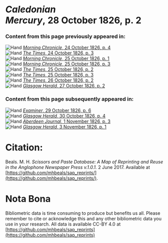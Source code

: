 # *Caledonian Mercury*, 28 October 1826, p. 2  
  
### Content from this page previously appeared in:  
![Hand](http://scissorsandpaste.net/wp-content/uploads/2017/06/smallhandpointer.png) [*Morning Chronicle*, 24 October 1826, p. 4](https://mhbeals.github.io/sap_html/Morning-Chronicle/Morning-Chronicle-24-October-1826-p-4)  
![Hand](http://scissorsandpaste.net/wp-content/uploads/2017/06/smallhandpointer.png) [*The Times*, 24 October 1826, p. 3](https://mhbeals.github.io/sap_html/The-Times/The-Times-24-October-1826-p-3)  
![Hand](http://scissorsandpaste.net/wp-content/uploads/2017/06/smallhandpointer.png) [*Morning Chronicle*, 25 October 1826, p. 1](https://mhbeals.github.io/sap_html/Morning-Chronicle/Morning-Chronicle-25-October-1826-p-1)  
![Hand](http://scissorsandpaste.net/wp-content/uploads/2017/06/smallhandpointer.png) [*Morning Chronicle*, 25 October 1826, p. 3](https://mhbeals.github.io/sap_html/Morning-Chronicle/Morning-Chronicle-25-October-1826-p-3)  
![Hand](http://scissorsandpaste.net/wp-content/uploads/2017/06/smallhandpointer.png) [*The Times*, 25 October 1826, p. 2](https://mhbeals.github.io/sap_html/The-Times/The-Times-25-October-1826-p-2)  
![Hand](http://scissorsandpaste.net/wp-content/uploads/2017/06/smallhandpointer.png) [*The Times*, 25 October 1826, p. 3](https://mhbeals.github.io/sap_html/The-Times/The-Times-25-October-1826-p-3)  
![Hand](http://scissorsandpaste.net/wp-content/uploads/2017/06/smallhandpointer.png) [*The Times*, 26 October 1826, p. 2](https://mhbeals.github.io/sap_html/The-Times/The-Times-26-October-1826-p-2)  
![Hand](http://scissorsandpaste.net/wp-content/uploads/2017/06/smallhandpointer.png) [*Glasgow Herald*, 27 October 1826, p. 2](https://mhbeals.github.io/sap_html/Glasgow-Herald/Glasgow-Herald-27-October-1826-p-2)  
  
### Content from this page subsequently appeared in:  
![Hand](http://scissorsandpaste.net/wp-content/uploads/2017/06/smallhandpointer.png) [*Examiner*, 29 October 1826, p. 6](https://mhbeals.github.io/sap_html/Examiner/Examiner-29-October-1826-p-6)  
![Hand](http://scissorsandpaste.net/wp-content/uploads/2017/06/smallhandpointer.png) [*Glasgow Herald*, 30 October 1826, p. 4](https://mhbeals.github.io/sap_html/Glasgow-Herald/Glasgow-Herald-30-October-1826-p-4)  
![Hand](http://scissorsandpaste.net/wp-content/uploads/2017/06/smallhandpointer.png) [*Aberdeen Journal*, 1 November 1826, p. 3](https://mhbeals.github.io/sap_html/Aberdeen-Journal/Aberdeen-Journal-1-November-1826-p-3)  
![Hand](http://scissorsandpaste.net/wp-content/uploads/2017/06/smallhandpointer.png) [*Glasgow Herald*, 3 November 1826, p. 1](https://mhbeals.github.io/sap_html/Glasgow-Herald/Glasgow-Herald-3-November-1826-p-1)  


# Citation: 

Beals. M. H. *Scissors and Paste Database: A Map of Reprinting and Reuse in the Anglophone Newspaper Press v.1.0.1.* 2 June 2017. Available at [https://github.com/mhbeals/sap_reprints/](https://github.com/mhbeals/sap_reprints/). 

# Nota Bona

Bibliometric data is time consuming to produce but benefits us all. Please remember to cite or acknowledge this and any other bibliometric data you use in your research. All data is available CC-BY 4.0 at [https://github.com/mhbeals/sap_reprints](https://github.com/mhbeals/sap_reprints)
